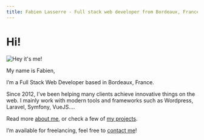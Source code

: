 ```yaml
---
title: Fabien Lasserre - Full stack web developer from Bordeaux, France
---
```

# Hi!

![Hey it's me!](/img/me230.jpg)

My name is Fabien,

I’m a Full Stack Web Developer  based in Bordeaux, France.

Since 2012, I’ve been helping many clients achieve innovative things on the web. I mainly work with modern tools and frameworks such as Wordpress, Laravel, Symfony, VueJS....

Read more [about me](/about/), or check a few of [my projects](/projects/).

I’m available for freelancing, feel free to [contact me](/about/#contact)!
